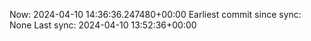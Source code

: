 Now: 2024-04-10 14:36:36.247480+00:00 Earliest commit since sync: None Last sync: 2024-04-10 13:52:36+00:00
